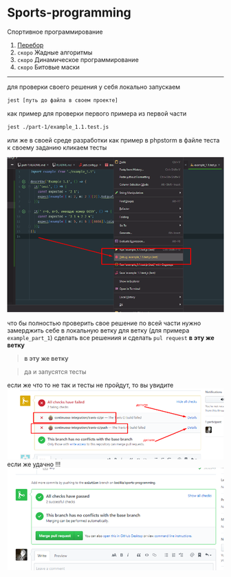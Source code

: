 # Sports-programming
Спортивное программирование

1. [Перебор](../../tree/master/part-1)
2. `скоро` Жадные алгоритмы 
3. `скоро` Динамическое программирование
4. `скоро` Битовые маски

***
для проверки своего решения у себя локально запускаем 
```bash
jest [путь до файла в своем проекте]
```
как пример для проверки первого примера из первой части
```bash
jest ./part-1/example_1.1.test.js
```

или же в своей среде разработки как пример в phpstorm
в файле теста к своему заданию кликаем тесты  

 ![](https://github.com/bad4iz/sports-programming/blob/master/img/Screenshot.png?raw=true)  
    


что бы полностью проверить свое решение по всей части нужно замерджить себе в локальную ветку 
для ветку (для примера `example_part_1`) сделать все решениия и сделать 
`pul request` **в эту же ветку**
> **в эту же ветку**   

 > да и запусятся тесты   
 
 если же что то не так и тесты не пройдут, то вы увидите      
 ![](https://github.com/bad4iz/sports-programming/blob/master/img/fail.png?raw=true)  
 если же удачно  !!!  
 ![](https://github.com/bad4iz/sports-programming/blob/master/img/success.png?raw=true)  
 
